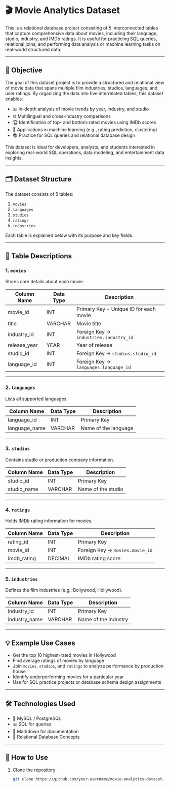 # 🎬 Movie Analytics Dataset

This is a relational database project consisting of 5 interconnected tables that capture comprehensive data about movies, including their language, studio, industry, and IMDb ratings. It is useful for practicing SQL queries, relational joins, and performing data analysis or machine learning tasks on real-world structured data.

---

## 🎯 Objective

The goal of this dataset project is to provide a structured and relational view of movie data that spans multiple film industries, studios, languages, and user ratings. By organizing the data into five interrelated tables, this dataset enables:

- 📊 In-depth analysis of movie trends by year, industry, and studio  
- 🌐 Multilingual and cross-industry comparisons  
- 🏆 Identification of top- and bottom-rated movies using IMDb scores  
- 🤖 Applications in machine learning (e.g., rating prediction, clustering)  
- 📚 Practice for SQL queries and relational database design  

This dataset is ideal for developers, analysts, and students interested in exploring real-world SQL operations, data modeling, and entertainment data insights.

---

## 🗂️ Dataset Structure

The dataset consists of 5 tables:

1. `movies`
2. `languages`
3. `studios`
4. `ratings`
5. `industries`

Each table is explained below with its purpose and key fields.

---

## 🧾 Table Descriptions

### 1. `movies`
Stores core details about each movie.

| Column Name   | Data Type | Description                              |
|---------------|-----------|------------------------------------------|
| movie_id      | INT       | Primary Key - Unique ID for each movie   |
| title         | VARCHAR   | Movie title                              |
| industry_id   | INT       | Foreign Key → `industries.industry_id`   |
| release_year  | YEAR      | Year of release                          |
| studio_id     | INT       | Foreign Key → `studios.studio_id`        |
| language_id   | INT       | Foreign Key → `languages.language_id`    |

---

### 2. `languages`
Lists all supported languages.

| Column Name   | Data Type | Description              |
|---------------|-----------|--------------------------|
| language_id   | INT       | Primary Key              |
| language_name | VARCHAR   | Name of the language     |

---

### 3. `studios`
Contains studio or production company information.

| Column Name   | Data Type | Description                  |
|---------------|-----------|------------------------------|
| studio_id     | INT       | Primary Key                  |
| studio_name   | VARCHAR   | Name of the studio           |

---

### 4. `ratings`
Holds IMDb rating information for movies.

| Column Name   | Data Type | Description                              |
|---------------|-----------|------------------------------------------|
| rating_id     | INT       | Primary Key                              |
| movie_id      | INT       | Foreign Key → `movies.movie_id`          |
| imdb_rating   | DECIMAL   | IMDb rating score                        |

---

### 5. `industries`
Defines the film industries (e.g., Bollywood, Hollywood).

| Column Name     | Data Type | Description             |
|------------------|-----------|-------------------------|
| industry_id      | INT       | Primary Key             |
| industry_name    | VARCHAR   | Name of the industry    |

---

## 💡 Example Use Cases

- Get the top 10 highest-rated movies in Hollywood  
- Find average ratings of movies by language  
- Join `movies`, `studios`, and `ratings` to analyze performance by production house  
- Identify underperforming movies for a particular year  
- Use for SQL practice projects or database schema design assignments  

---

## 🛠️ Technologies Used

- 🐘 MySQL / PostgreSQL  
- 📊 SQL for queries  
- 📄 Markdown for documentation  
- 🔄 Relational Database Concepts  

---

## 📁 How to Use

1. Clone the repository  
   ```bash
   git clone https://github.com/your-username/movie-analytics-dataset.git
